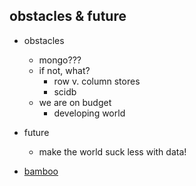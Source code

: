 obstacles & future
------------------
* obstacles
    * mongo???
    * if not, what?
        * row v. column stores
        * scidb
    * we are on budget
        * developing world
* future
    * make the world suck less with data!

* [bamboo](http://www.bamboo.io)
